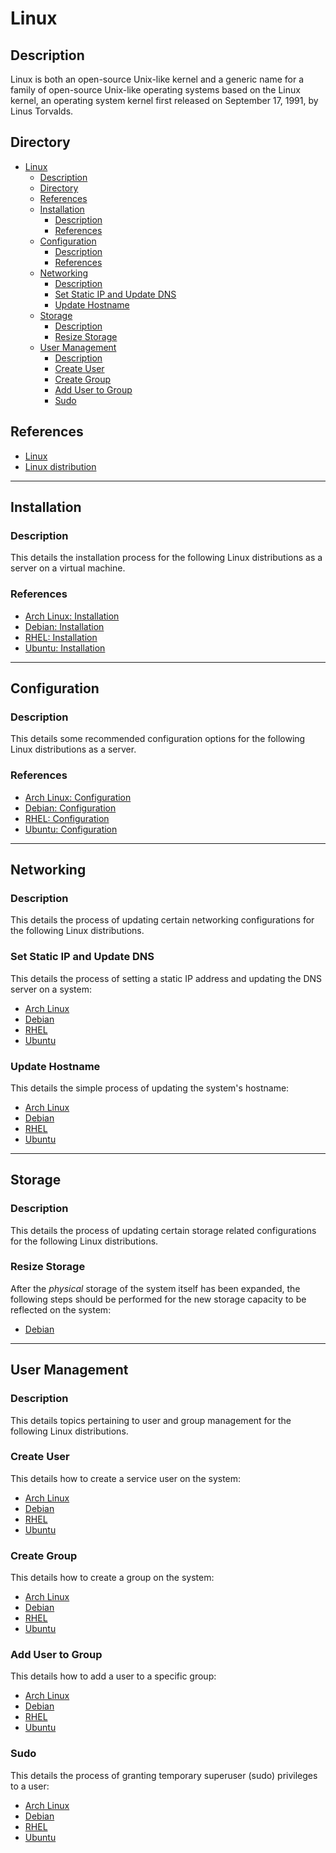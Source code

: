 # Linux

## Description

Linux is both an open-source Unix-like kernel and a generic name for a family of open-source Unix-like operating systems based on the Linux kernel, an operating system kernel first released on September 17, 1991, by Linus Torvalds.

## Directory

- [Linux](#linux)
  - [Description](#description)
  - [Directory](#directory)
  - [References](#references)
  - [Installation](#installation)
    - [Description](#description-1)
    - [References](#references-1)
  - [Configuration](#configuration)
    - [Description](#description-2)
    - [References](#references-2)
  - [Networking](#networking)
    - [Description](#description-3)
    - [Set Static IP and Update DNS](#set-static-ip-and-update-dns)
    - [Update Hostname](#update-hostname)
  - [Storage](#storage)
    - [Description](#description-4)
    - [Resize Storage](#resize-storage)
  - [User Management](#user-management)
    - [Description](#description-5)
    - [Create User](#create-user)
    - [Create Group](#create-group)
    - [Add User to Group](#add-user-to-group)
    - [Sudo](#sudo)

## References

- [Linux](https://en.wikipedia.org/wiki/Linux)
- [Linux distribution](https://en.wikipedia.org/wiki/Linux_distribution)

---

## Installation

### Description

This details the installation process for the following Linux distributions as a server on a virtual machine.

### References

- [Arch Linux: Installation](arch.md#installation)
- [Debian: Installation](debian.md#installation)
- [RHEL: Installation](rhel.md#installation)
- [Ubuntu: Installation](ubuntu.md#installation)

---

## Configuration

### Description

This details some recommended configuration options for the following Linux distributions as a server.

### References

- [Arch Linux: Configuration](arch.md#configuration)
- [Debian: Configuration](debian.md#configuration)
- [RHEL: Configuration](rhel.md#configuration)
- [Ubuntu: Configuration](ubuntu.md#configuration)

---

## Networking

### Description

This details the process of updating certain networking configurations for the following Linux distributions.

### Set Static IP and Update DNS

This details the process of setting a static IP address and updating the DNS server on a system:

- [Arch Linux](arch.md#set-static-ip-and-update-dns)
- [Debian](debian.md#set-static-ip-and-update-dns)
- [RHEL](rhel.md#set-static-ip-and-update-dns)
- [Ubuntu](ubuntu.md#set-static-ip-and-update-dns)

### Update Hostname

This details the simple process of updating the system's hostname:

- [Arch Linux](arch.md#update-hostname)
- [Debian](debian.md#update-hostname)
- [RHEL](rhel.md#update-hostname)
- [Ubuntu](ubuntu.md#update-hostname)

---

## Storage

### Description

This details the process of updating certain storage related configurations for the following Linux distributions.

### Resize Storage

After the _physical_ storage of the system itself has been expanded, the following steps should be performed for the new storage capacity to be reflected on the system:

- [Debian](debian.md#resize-storage)

---

## User Management

### Description

This details topics pertaining to user and group management for the following Linux distributions.

### Create User

This details how to create a service user on the system:

- [Arch Linux](arch.md#create-user)
- [Debian](debian.md#create-user)
- [RHEL](rhel.md#create-user)
- [Ubuntu](ubuntu.md#create-user)

### Create Group

This details how to create a group on the system:

- [Arch Linux](arch.md#create-group)
- [Debian](debian.md#create-group)
- [RHEL](rhel.md#create-group)
- [Ubuntu](ubuntu.md#create-group)

### Add User to Group

This details how to add a user to a specific group:

- [Arch Linux](arch.md#add-user-to-group)
- [Debian](debian.md#add-user-to-group)
- [RHEL](rhel.md#add-user-to-group)
- [Ubuntu](ubuntu.md#add-user-to-group)

### Sudo

This details the process of granting temporary superuser (sudo) privileges to a user:

- [Arch Linux](arch.md#sudo)
- [Debian](debian.md#sudo)
- [RHEL](rhel.md#sudo)
- [Ubuntu](ubuntu.md#sudo)
